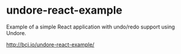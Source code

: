 # undore-react-example

Example of a simple React application with undo/redo support using Undore.

http://bcj.io/undore-react-example/